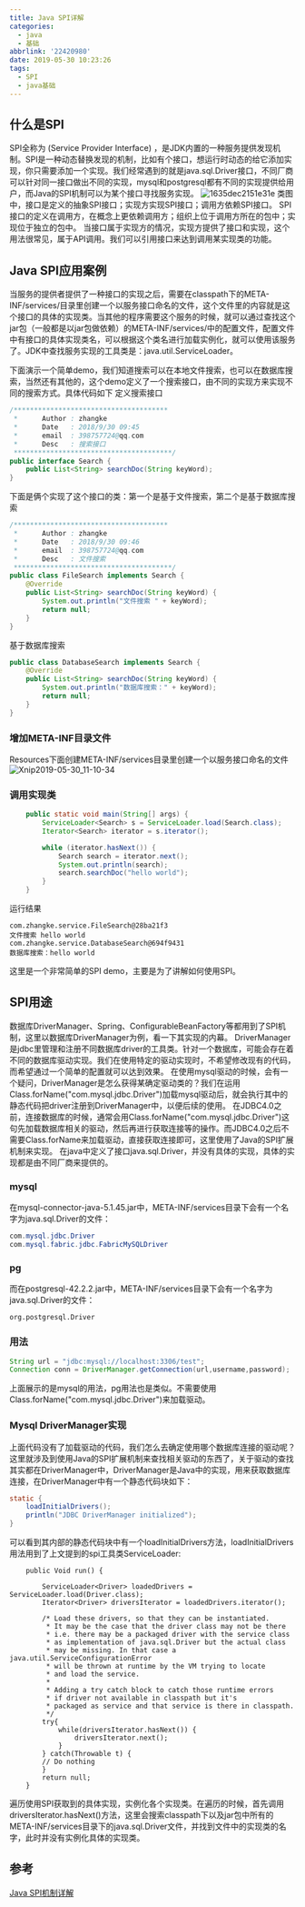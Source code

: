 ```yaml
---
title: Java SPI详解
categories:
  - java
  - 基础
abbrlink: '22420980'
date: 2019-05-30 10:23:26
tags: 
  - SPI
  - java基础
---
```

## 什么是SPI
SPI全称为 (Service Provider Interface) ，是JDK内置的一种服务提供发现机制。SPI是一种动态替换发现的机制，比如有个接口，想运行时动态的给它添加实现，你只需要添加一个实现。我们经常遇到的就是java.sql.Driver接口，不同厂商可以针对同一接口做出不同的实现，mysql和postgresql都有不同的实现提供给用户，而Java的SPI机制可以为某个接口寻找服务实现。
![1635dec2151e31e](https://cdn.jsdelivr.net/gh/fengxiu/img/1635dec2151e31e4)
类图中，接口是定义的抽象SPI接口；实现方实现SPI接口；调用方依赖SPI接口。
SPI接口的定义在调用方，在概念上更依赖调用方；组织上位于调用方所在的包中；实现位于独立的包中。
当接口属于实现方的情况，实现方提供了接口和实现，这个用法很常见，属于API调用。我们可以引用接口来达到调用某实现类的功能。
<!-- more -->
## Java SPI应用案例
当服务的提供者提供了一种接口的实现之后，需要在classpath下的META-INF/services/目录里创建一个以服务接口命名的文件，这个文件里的内容就是这个接口的具体的实现类。当其他的程序需要这个服务的时候，就可以通过查找这个jar包（一般都是以jar包做依赖）的META-INF/services/中的配置文件，配置文件中有接口的具体实现类名，可以根据这个类名进行加载实例化，就可以使用该服务了。JDK中查找服务实现的工具类是：java.util.ServiceLoader。

下面演示一个简单demo，我们知道搜索可以在本地文件搜索，也可以在数据库搜索，当然还有其他的，这个demo定义了一个搜索接口，由不同的实现方来实现不同的搜索方式。具体代码如下
定义搜索接口
``` java
/**************************************
 *      Author : zhangke
 *      Date   : 2018/9/30 09:45
 *      email  : 398757724@qq.com
 *      Desc   : 搜索接口
 ***************************************/
public interface Search {
    public List<String> searchDoc(String keyWord);
}
```
下面是俩个实现了这个接口的类：第一个是基于文件搜索，第二个是基于数据库搜索
``` java
/**************************************
 *      Author : zhangke
 *      Date   : 2018/9/30 09:46
 *      email  : 398757724@qq.com
 *      Desc   : 文件搜索
 ***************************************/
public class FileSearch implements Search {
    @Override
    public List<String> searchDoc(String keyWord) {
        System.out.println("文件搜索 " + keyWord);
        return null;
    }
}
```
基于数据库搜索
``` java
public class DatabaseSearch implements Search {
    @Override
    public List<String> searchDoc(String keyWord) {
        System.out.println("数据库搜索：" + keyWord);
        return null;
    }
}
```
### 增加META-INF目录文件
Resources下面创建META-INF/services目录里创建一个以服务接口命名的文件
![Xnip2019-05-30_11-10-34](https://cdn.jsdelivr.net/gh/fengxiu/img/Xnip2019-05-30_11-10-34.jpg)

### 调用实现类
```java
    public static void main(String[] args) {
        ServiceLoader<Search> s = ServiceLoader.load(Search.class);
        Iterator<Search> iterator = s.iterator();

        while (iterator.hasNext()) {
            Search search = iterator.next();
            System.out.println(search);
            search.searchDoc("hello world");
        }
    }
``` 
运行结果
```
com.zhangke.service.FileSearch@28ba21f3
文件搜索 hello world
com.zhangke.service.DatabaseSearch@694f9431
数据库搜索：hello world
```
这里是一个非常简单的SPI demo，主要是为了讲解如何使用SPI。

## SPI用途
数据库DriverManager、Spring、ConfigurableBeanFactory等都用到了SPI机制，这里以数据库DriverManager为例，看一下其实现的内幕。
DriverManager是jdbc里管理和注册不同数据库driver的工具类。针对一个数据库，可能会存在着不同的数据库驱动实现。我们在使用特定的驱动实现时，不希望修改现有的代码，而希望通过一个简单的配置就可以达到效果。
在使用mysql驱动的时候，会有一个疑问，DriverManager是怎么获得某确定驱动类的？我们在运用Class.forName("com.mysql.jdbc.Driver")加载mysql驱动后，就会执行其中的静态代码把driver注册到DriverManager中，以便后续的使用。
在JDBC4.0之前，连接数据库的时候，通常会用Class.forName("com.mysql.jdbc.Driver")这句先加载数据库相关的驱动，然后再进行获取连接等的操作。而JDBC4.0之后不需要Class.forName来加载驱动，直接获取连接即可，这里使用了Java的SPI扩展机制来实现。
在java中定义了接口java.sql.Driver，并没有具体的实现，具体的实现都是由不同厂商来提供的。
### mysql
在mysql-connector-java-5.1.45.jar中，META-INF/services目录下会有一个名字为java.sql.Driver的文件：
``` java
com.mysql.jdbc.Driver
com.mysql.fabric.jdbc.FabricMySQLDriver
```
### pg
而在postgresql-42.2.2.jar中，META-INF/services目录下会有一个名字为java.sql.Driver的文件：
```
org.postgresql.Driver
```
### 用法
``` java
String url = "jdbc:mysql://localhost:3306/test";
Connection conn = DriverManager.getConnection(url,username,password);
```
上面展示的是mysql的用法，pg用法也是类似。不需要使用Class.forName("com.mysql.jdbc.Driver")来加载驱动。
### Mysql DriverManager实现
上面代码没有了加载驱动的代码，我们怎么去确定使用哪个数据库连接的驱动呢？这里就涉及到使用Java的SPI扩展机制来查找相关驱动的东西了，关于驱动的查找其实都在DriverManager中，DriverManager是Java中的实现，用来获取数据库连接，在DriverManager中有一个静态代码块如下：
``` java
static {
	loadInitialDrivers();
	println("JDBC DriverManager initialized");
}
````
可以看到其内部的静态代码块中有一个loadInitialDrivers方法，loadInitialDrivers用法用到了上文提到的spi工具类ServiceLoader:
```
    public Void run() {

        ServiceLoader<Driver> loadedDrivers = ServiceLoader.load(Driver.class);
        Iterator<Driver> driversIterator = loadedDrivers.iterator();

        /* Load these drivers, so that they can be instantiated.
         * It may be the case that the driver class may not be there
         * i.e. there may be a packaged driver with the service class
         * as implementation of java.sql.Driver but the actual class
         * may be missing. In that case a java.util.ServiceConfigurationError
         * will be thrown at runtime by the VM trying to locate
         * and load the service.
         *
         * Adding a try catch block to catch those runtime errors
         * if driver not available in classpath but it's
         * packaged as service and that service is there in classpath.
         */
        try{
            while(driversIterator.hasNext()) {
                driversIterator.next();
            }
        } catch(Throwable t) {
        // Do nothing
        }
        return null;
    }
```
遍历使用SPI获取到的具体实现，实例化各个实现类。在遍历的时候，首先调用driversIterator.hasNext()方法，这里会搜索classpath下以及jar包中所有的META-INF/services目录下的java.sql.Driver文件，并找到文件中的实现类的名字，此时并没有实例化具体的实现类。

<!-- ## ServiceLoader 源码分析
下面一起看看ServiceLoader的源码，其实相对来说就是要实现以下功能，在`META-INF/services`目录下找到给定的class对应的文件，并将其中每个实现类加载到JVM中。下面我们来看看是如何实现的。
### 创建ServiceLoader对象
```java
  public static <S> ServiceLoader<S> load(Class<S> service,
                                          ClassLoader loader)
  {
      return new ServiceLoader<>(service, loader);
  }
```
主要是调调用上面的方法，然后 -->


## 参考
[Java SPI机制详解](https://juejin.im/post/5af952fdf265da0b9e652de3)
